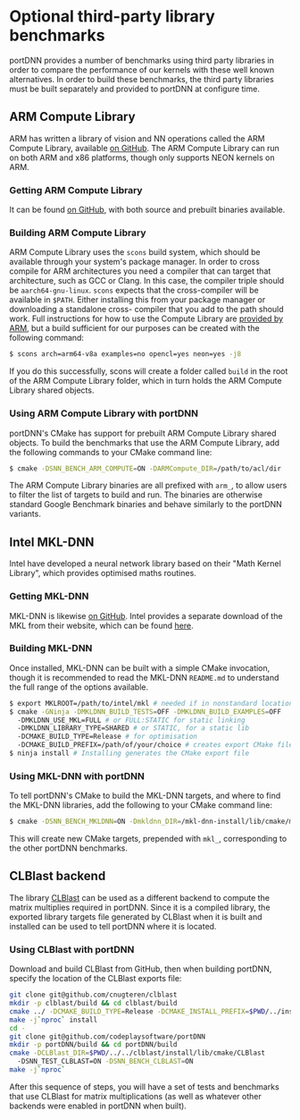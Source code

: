# Optional third-party library benchmarks

portDNN provides a number of benchmarks using third party libraries in order
to compare the performance of our kernels with these well known alternatives.
In order to build these benchmarks, the third party libraries must be built
separately and provided to portDNN at configure time.

## ARM Compute Library

ARM has written a library of vision and NN operations called the ARM Compute
Library, available [on GitHub](https://github.com/ARM-software/ComputeLibrary).
The ARM Compute Library can run on both ARM and x86 platforms, though only
supports NEON kernels on ARM.

### Getting ARM Compute Library

It can be found [on GitHub](https://github.com/ARM-software/ComputeLibrary),
with both source and prebuilt binaries available.

### Building ARM Compute Library

ARM Compute Library uses the `scons` build system, which should be available
through your system's package manager. In order to cross compile for ARM
architectures you need a compiler that can target that architecture, such as
GCC or Clang. In this case, the compiler triple should be `aarch64-gnu-linux`.
`scons` expects that the cross-compiler will be available in `$PATH`. Either
installing this from your package manager or downloading a standalone cross-
compiler that you add to the path should work. Full instructions for how to
use the Compute Library are [provided by
ARM](https://arm-software.github.io/ComputeLibrary/v18.11/index.xhtml), but
a build sufficient for our purposes can be created with the following command:
```bash
$ scons arch=arm64-v8a examples=no opencl=yes neon=yes -j8
```
If you do this successfully, scons will create a folder called `build` in the
root of the ARM Compute Library folder, which in turn holds the ARM Compute
Library shared objects.

### Using ARM Compute Library with portDNN

portDNN's CMake has support for prebuilt ARM Compute Library shared objects.
To build the benchmarks that use the ARM Compute Library, add the following
commands to your CMake command line:
```bash
$ cmake -DSNN_BENCH_ARM_COMPUTE=ON -DARMCompute_DIR=/path/to/acl/dir
```
The ARM Compute Library binaries are all prefixed with `arm_`, to allow users
to filter the list of targets to build and run. The binaries are otherwise
standard Google Benchmark binaries and behave similarly to the portDNN
variants.

## Intel MKL-DNN

Intel have developed a neural network library based on their "Math Kernel
Library", which provides optimised maths routines.

### Getting MKL-DNN

MKL-DNN is likewise [on GitHub](https://github.com/intel/mkl-dnn). Intel
provides a separate download of the MKL from their website, which can be
found [here](https://software.intel.com/en-us/mkl).

### Building MKL-DNN

Once installed, MKL-DNN can be built with a simple CMake invocation,
though it is recommended to read the MKL-DNN `README.md` to understand
the full range of the options available.

```bash
$ export MKLROOT=/path/to/intel/mkl # needed if in nonstandard location
$ cmake -GNinja -DMKLDNN_BUILD_TESTS=OFF -DMKLDNN_BUILD_EXAMPLES=OFF
  -DMKLDNN_USE_MKL=FULL # or FULL:STATIC for static linking
  -DMKLDNN_LIBRARY_TYPE=SHARED # or STATIC, for a static lib
  -DCMAKE_BUILD_TYPE=Release # for optimisation
  -DCMAKE_BUILD_PREFIX=/path/of/your/choice # creates export CMake file
$ ninja install # Installing generates the CMake export file
```

### Using MKL-DNN with portDNN

To tell portDNN's CMake to build the MKL-DNN targets, and where to find
the MKL-DNN libraries, add the following to your CMake command line:
```bash
$ cmake -DSNN_BENCH_MKLDNN=ON -Dmkldnn_DIR=/mkl-dnn-install/lib/cmake/mkldnn
```
This will create new CMake targets, prepended with `mkl_`, corresponding
to the other portDNN benchmarks.

## CLBlast backend

The library [CLBlast](https://github.com/cnugteren/clblast) can be used as a
different backend to compute the matrix multiplies required in portDNN. Since
it is a compiled library, the exported library targets file generated by
CLBlast when it is built and installed can be used to tell portDNN where it is
located.

### Using CLBlast with portDNN

Download and build CLBlast from GitHub, then when building portDNN, specify
the location of the CLBlast exports file:

```bash
git clone git@github.com/cnugteren/clblast
mkdir -p clblast/build && cd clblast/build
cmake ../ -DCMAKE_BUILD_TYPE=Release -DCMAKE_INSTALL_PREFIX=$PWD/../install
make -j`nproc` install
cd -
git clone git@github.com/codeplaysoftware/portDNN
mkdir -p portDNN/build && cd portDNN/build
cmake -DCLBlast_DIR=$PWD/../../clblast/install/lib/cmake/CLBlast
  -DSNN_TEST_CLBLAST=ON -DSNN_BENCH_CLBLAST=ON
make -j`nproc`
```

After this sequence of steps, you will have a set of tests and benchmarks that
use CLBlast for matrix multiplications (as well as whatever other backends were
enabled in portDNN when built).
